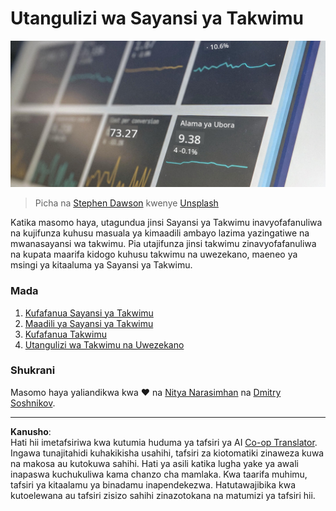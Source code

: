 <!--
CO_OP_TRANSLATOR_METADATA:
{
  "original_hash": "696a8474a01054281704cbfb09148949",
  "translation_date": "2025-08-26T14:59:30+00:00",
  "source_file": "1-Introduction/README.md",
  "language_code": "sw"
}
-->
# Utangulizi wa Sayansi ya Takwimu

![data in action](../../../translated_images/data.48e22bb7617d8d92188afbc4c48effb920ba79f5cebdc0652cd9f34bbbd90c18.sw.jpg)
> Picha na <a href="https://unsplash.com/@dawson2406?utm_source=unsplash&utm_medium=referral&utm_content=creditCopyText">Stephen Dawson</a> kwenye <a href="https://unsplash.com/s/photos/data?utm_source=unsplash&utm_medium=referral&utm_content=creditCopyText">Unsplash</a>
  
Katika masomo haya, utagundua jinsi Sayansi ya Takwimu inavyofafanuliwa na kujifunza kuhusu masuala ya kimaadili ambayo lazima yazingatiwe na mwanasayansi wa takwimu. Pia utajifunza jinsi takwimu zinavyofafanuliwa na kupata maarifa kidogo kuhusu takwimu na uwezekano, maeneo ya msingi ya kitaaluma ya Sayansi ya Takwimu.

### Mada

1. [Kufafanua Sayansi ya Takwimu](01-defining-data-science/README.md)
2. [Maadili ya Sayansi ya Takwimu](02-ethics/README.md)
3. [Kufafanua Takwimu](03-defining-data/README.md)
4. [Utangulizi wa Takwimu na Uwezekano](04-stats-and-probability/README.md)

### Shukrani

Masomo haya yaliandikwa kwa ❤️ na [Nitya Narasimhan](https://twitter.com/nitya) na [Dmitry Soshnikov](https://twitter.com/shwars).

---

**Kanusho**:  
Hati hii imetafsiriwa kwa kutumia huduma ya tafsiri ya AI [Co-op Translator](https://github.com/Azure/co-op-translator). Ingawa tunajitahidi kuhakikisha usahihi, tafsiri za kiotomatiki zinaweza kuwa na makosa au kutokuwa sahihi. Hati ya asili katika lugha yake ya awali inapaswa kuchukuliwa kama chanzo cha mamlaka. Kwa taarifa muhimu, tafsiri ya kitaalamu ya binadamu inapendekezwa. Hatutawajibika kwa kutoelewana au tafsiri zisizo sahihi zinazotokana na matumizi ya tafsiri hii.